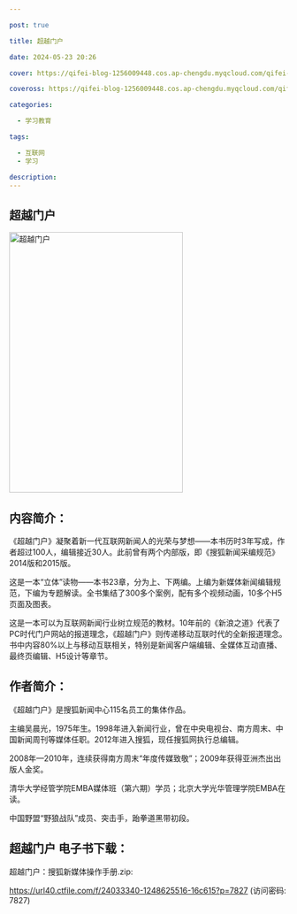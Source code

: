 ```yaml
---

post: true

title: 超越门户

date: 2024-05-23 20:26

cover: https://qifei-blog-1256009448.cos.ap-chengdu.myqcloud.com/qifei-blog/6610ad0368eb9357131b643d.jpg

coveross: https://qifei-blog-1256009448.cos.ap-chengdu.myqcloud.com/qifei-blog/6610ad0368eb9357131b643d.jpg

categories:

  - 学习教育

tags:

  - 互联网
  - 学习

description:
---
```


## 超越门户
<img alt="超越门户 " class="aligncenter loaded" data-was-processed="true" decoding="async" fetchpriority="high" height="471" src="https://qifei-blog-1256009448.cos.ap-chengdu.myqcloud.com/qifei-blog/6610ad0368eb9357131b643d.jpg" style="cursor: zoom-in;" width="314"/>

## 内容简介：

《超越门户》凝聚着新一代互联网新闻人的光荣与梦想——本书历时3年写成，作者超过100人，编辑接近30人。此前曾有两个内部版，即《搜狐新闻采编规范》2014版和2015版。

这是一本“立体”读物——本书23章，分为上、下两编。上编为新媒体新闻编辑规范，下编为专题解读。全书集结了300多个案例，配有多个视频动画，10多个H5页面及图表。

这是一本可以为互联网新闻行业树立规范的教材。10年前的《新浪之道》代表了PC时代门户网站的报道理念，《超越门户》则传递移动互联时代的全新报道理念。书中内容80%以上与移动互联相关，特别是新闻客户端编辑、全媒体互动直播、最终页编辑、H5设计等章节。

## 作者简介：

《超越门户》是搜狐新闻中心115名员工的集体作品。

主编吴晨光，1975年生。1998年进入新闻行业，曾在中央电视台、南方周末、中国新闻周刊等媒体任职。2012年进入搜狐，现任搜狐网执行总编辑。

2008年—2010年，连续获得南方周末“年度传媒致敬”；2009年获得亚洲杰出出版人金奖。

清华大学经管学院EMBA媒体班（第六期）学员；北京大学光华管理学院EMBA在读。

中国野盟“野狼战队”成员、突击手，跆拳道黑带初段。

## 超越门户 电子书下载：
超越门户：搜狐新媒体操作手册.zip: 

https://url40.ctfile.com/f/24033340-1248625516-16c615?p=7827 (访问密码: 7827)
